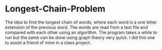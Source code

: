 # Longest-Chain-Problem
The idea to find the longest chain of words, where each word is a one letter extension of the previous word. The words are read from a text file and compared with each other using an algorithm. The program takes a while to run but the same can be done using graph theory very quick. I did this one to assist a friend of mine in a class project.
